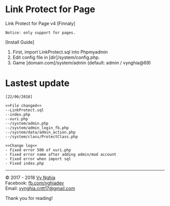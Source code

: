 # Link Protect for Page
Link Protect for Page v4 [Finnaly]
```
Notice: only support for pages.
```

[Install Guide]
1. First, import LinkProtect.sql into Phpmyadmin<br>
2. Edit config file in [dir]/system/config.php.<br>
3. Game [domain.com]/system/admin (default: admin / vynghia@69)

# Lastest update
```
[22/06/2018]

>>File changed<<
--LinkProtect.sql
--index.php
--xuri.php
--/system/admin.php
--/system/admin_login_fb.php
--/system/data/admin_action.php
--/system/class/ProtectClass.php

>>Change log<<
- Fixed error 500 of xuri.php
- Fixed error name after adding admin/mod account
- Fixed error when import sql
- Fixed index.php
```

---
© 2017 - 2018 [Vy Nghia](https://www.facebook.com/pagevynghia)<br>
Facebook: [fb.com/nghiadev](https://www.facebook.com/nghiadev)<br>
Email: vynghia.cntt17@gmail.com


Thank you for reading!
